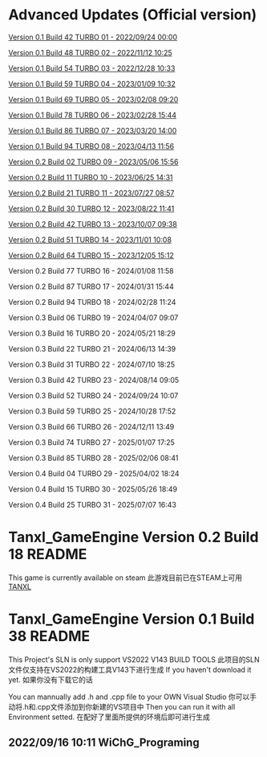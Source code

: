 # Advanced Updates (Official version)
[Version 0.1 Build 42 TURBO 01 - 2022/09/24 00:00](https://github.com/NormanGrimes/Tanxl_GameEngine/commit/745737dd7657d30426fc1ade26ca015d0c392047)

[Version 0.1 Build 48 TURBO 02 - 2022/11/12 10:25](https://github.com/NormanGrimes/Tanxl_GameEngine/commit/334cef132c790e15d9a2321cdc2d881da438fd65)

[Version 0.1 Build 54 TURBO 03 - 2022/12/28 10:33](https://github.com/NormanGrimes/Tanxl_GameEngine/commit/cba724e443b5c5c32b80dc338edd35bad98b1ea1)

[Version 0.1 Build 59 TURBO 04 - 2023/01/09 10:32](https://github.com/NormanGrimes/Tanxl_GameEngine/commit/45e2517d92d02644875805aad026954023ebf752)

[Version 0.1 Build 69 TURBO 05 - 2023/02/08 09:20](https://github.com/NormanGrimes/Tanxl_GameEngine/commit/668e63193569930469e8e93d450e292638e82ff8)

[Version 0.1 Build 78 TURBO 06 - 2023/02/28 15:44](https://github.com/NormanGrimes/Tanxl_GameEngine/commit/38f6f5835381561ccf2a1e040bc867a6ddc2924d)

[Version 0.1 Build 86 TURBO 07 - 2023/03/20 14:00](https://github.com/NormanGrimes/Tanxl_GameEngine/commit/4c083c16ffc2f8e0eb5dafd16e0ae263981e46a7)

[Version 0.1 Build 94 TURBO 08 - 2023/04/13 11:56](https://github.com/NormanGrimes/Tanxl_GameEngine/commit/ec9d0cfdff6d284175f5c357f9f9f14d9260c9dd)

[Version 0.2 Build 02 TURBO 09 - 2023/05/06 15:56](https://github.com/NormanGrimes/Tanxl_GameEngine/commit/7d6711d4d0cbd6a7f75a68c10aaf19466e553625)

[Version 0.2 Build 11 TURBO 10 - 2023/06/25 14:31](https://github.com/NormanGrimes/Tanxl_GameEngine/commit/35f1a96851b843b0c724f94eaf823e7cf8985195)

[Version 0.2 Build 21 TURBO 11 - 2023/07/27 08:57](https://github.com/NormanGrimes/Tanxl_GameEngine/commit/e02e79bebd58f3d8ec21a3896072baee969952a8)

[Version 0.2 Build 30 TURBO 12 - 2023/08/22 11:41](https://github.com/NormanGrimes/Tanxl_GameEngine/commit/34618423237e965420dd21ced3d7ff98177926bc)

[Version 0.2 Build 42 TURBO 13 - 2023/10/07 09:38](https://github.com/NormanGrimes/Tanxl_GameEngine/commit/5fb0fb0dbcd7fe2bacb193f1be104e84ce177925)

[Version 0.2 Build 51 TURBO 14 - 2023/11/01 10:08](https://github.com/NormanGrimes/Tanxl_GameEngine/commit/d576d4a004261f2930944bca9fc2b46871568198)

[Version 0.2 Build 64 TURBO 15 - 2023/12/05 15:12](https://github.com/NormanGrimes/Tanxl_GameEngine/commit/6667508d8e879692aec7abb6dcb3036e8e47e196)

Version 0.2 Build 77 TURBO 16 - 2024/01/08 11:58 

Version 0.2 Build 87 TURBO 17 - 2024/01/31 15:44

Version 0.2 Build 94 TURBO 18 - 2024/02/28 11:24

Version 0.3 Build 06 TURBO 19 - 2024/04/07 09:07

Version 0.3 Build 16 TURBO 20 - 2024/05/21 18:29

Version 0.3 Build 22 TURBO 21 - 2024/06/13 14:39

Version 0.3 Build 31 TURBO 22 - 2024/07/10 18:25

Version 0.3 Build 42 TURBO 23 - 2024/08/14 09:05

Version 0.3 Build 52 TURBO 24 - 2024/09/24 10:07

Version 0.3 Build 59 TURBO 25 - 2024/10/28 17:52

Version 0.3 Build 66 TURBO 26 - 2024/12/11 13:49

Version 0.3 Build 74 TURBO 27 - 2025/01/07 17:25

Version 0.3 Build 85 TURBO 28 - 2025/02/06 08:41

Version 0.4 Build 04 TURBO 29 - 2025/04/02 18:24

Version 0.4 Build 15 TURBO 30 - 2025/05/26 18:49

Version 0.4 Build 25 TURBO 31 - 2025/07/07 16:43

# Tanxl_GameEngine Version 0.2 Build 18 README
This game is currently available on steam
此游戏目前已在STEAM上可用
[TANXL](https://store.steampowered.com/app/1929530/Tanxl/)

# Tanxl_GameEngine Version 0.1 Build 38 README
This Project's SLN is only support VS2022 V143 BUILD TOOLS
此项目的SLN文件仅支持在VS2022的构建工具V143下进行生成
If you haven't download it yet.
如果你没有下载它的话

You can mannually add .h and .cpp file to your OWN Visual Studio
你可以手动将.h和.cpp文件添加到你新建的VS项目中
Then you can run it with all Environment setted.
在配好了里面所提供的环境后即可进行生成

2022/09/16 10:11 WiChG_Programing
--------------------
